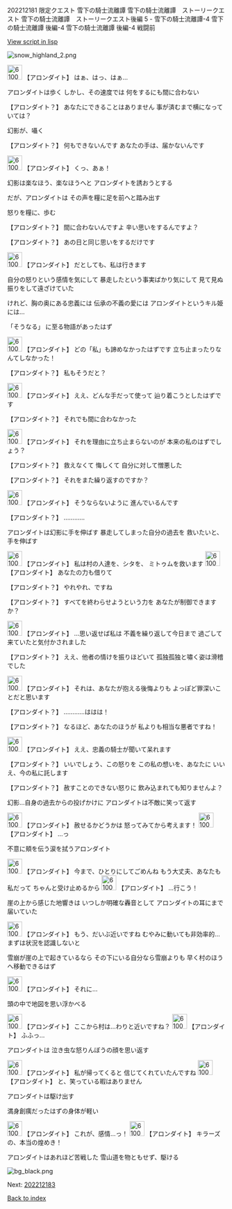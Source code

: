 202212181 限定クエスト 雪下の騎士流離譚 雪下の騎士流離譚　ストーリークエスト 雪下の騎士流離譚　ストーリークエスト後編 5 - 雪下の騎士流離譚-4 雪下の騎士流離譚 後編-4 雪下の騎士流離譚 後編-4 戦闘前

[View script in lisp](../scripts/202212181.txt)

![snow_highland_2.png](../images/backgrounds/snow_highland_2.png)

<img src="../images/units/6100711.png" alt="6100711.png" height="34"/>
【アロンダイト】
はぁ、はっ、はぁ…

アロンダイトは歩く
しかし、その速度では
何をするにも間に合わない

【アロンダイト？】
あなたにできることはありません
事が済むまで横になっていては？

幻影が、囁く

【アロンダイト？】
何もできないんです
あなたの手は、届かないんです

<img src="../images/units/6100711.png" alt="6100711.png" height="34"/>
【アロンダイト】
くっ、あぁ！

幻影は楽なほう、楽なほうへと
アロンダイトを誘おうとする

だが、アロンダイトは
その声を糧に足を前へと踏み出す

怒りを糧に、歩む

【アロンダイト？】
間に合わないんですよ
辛い思いをするんですよ？

【アロンダイト？】
あの日と同じ思いをするだけです

<img src="../images/units/6100711.png" alt="6100711.png" height="34"/>
【アロンダイト】
だとしても、私は行きます

自分の怒りという感情を気にして
暴走したという事実ばかり気にして
見て見ぬ振りをして遠ざけていた

けれど、胸の奥にある忠義には
伝承の不義の愛には
アロンダイトというキル姫には…

「そうなる」
に至る物語があったはず

<img src="../images/units/6100711.png" alt="6100711.png" height="34"/>
【アロンダイト】
どの「私」も諦めなかったはずです
立ち止まったりなんてしなかった！

【アロンダイト？】
私もそうだと？

<img src="../images/units/6100711.png" alt="6100711.png" height="34"/>
【アロンダイト】
ええ、どんな手だって使って
辿り着こうとしたはずです

【アロンダイト？】
それでも間に合わなかった

<img src="../images/units/6100711.png" alt="6100711.png" height="34"/>
【アロンダイト】
それを理由に立ち止まらないのが
本来の私のはずでしょう？

【アロンダイト？】
救えなくて
悔しくて
自分に対して憎悪した

【アロンダイト？】
それをまた繰り返すのですか？

<img src="../images/units/6100711.png" alt="6100711.png" height="34"/>
【アロンダイト】
そうならないように
進んでいるんです

【アロンダイト？】
…………

アロンダイトは幻影に手を伸ばす
暴走してしまった自分の過去を
救いたいと、手を伸ばす

<img src="../images/units/6100711.png" alt="6100711.png" height="34"/>
【アロンダイト】
私は村の人達を、シタを、
ミトゥムを救います

<img src="../images/units/6100711.png" alt="6100711.png" height="34"/>
【アロンダイト】
あなたの力も借りて

【アロンダイト？】
やれやれ、ですね

【アロンダイト？】
すべてを終わらせようという力を
あなたが制御できますか？

<img src="../images/units/6100711.png" alt="6100711.png" height="34"/>
【アロンダイト】
…思い返せば私は
不義を繰り返して今日まで
過ごして来ていたと気付かされました

【アロンダイト？】
ええ、他者の情けを振りほどいて
孤独孤独と嘯く姿は滑稽でした

<img src="../images/units/6100711.png" alt="6100711.png" height="34"/>
【アロンダイト】
それは、あなたが抱える後悔よりも
よっぽど罪深いことだと思います

【アロンダイト？】
…………ははは！

【アロンダイト？】
なるほど、あなたのほうが
私よりも相当な悪者ですね！

<img src="../images/units/6100711.png" alt="6100711.png" height="34"/>
【アロンダイト】
ええ、忠義の騎士が聞いて呆れます

【アロンダイト？】
いいでしょう、この怒りを
この私の想いを、あなたに
いいえ、今の私に託します

【アロンダイト？】
赦すことのできない怒りに
飲み込まれても知りませんよ？

幻影…自身の過去からの投げかけに
アロンダイトは不敵に笑って返す

<img src="../images/units/6100711.png" alt="6100711.png" height="34"/>
【アロンダイト】
赦せるかどうかは
怒ってみてから考えます！

<img src="../images/units/6100711.png" alt="6100711.png" height="34"/>
【アロンダイト】
…っ

不意に頬を伝う涙を拭うアロンダイト

<img src="../images/units/6100711.png" alt="6100711.png" height="34"/>
【アロンダイト】
今まで、ひとりにしてごめんね
もう大丈夫、あなたも私だって
ちゃんと受け止めるから

<img src="../images/units/6100711.png" alt="6100711.png" height="34"/>
【アロンダイト】
…行こう！

崖の上から感じた地響きは
いつしか明確な轟音として
アロンダイトの耳にまで届いていた

<img src="../images/units/6100711.png" alt="6100711.png" height="34"/>
【アロンダイト】
もう、だいぶ近いですね
むやみに動いても非効率的…
まずは状況を認識しないと

雪崩が崖の上で起きているなら
その下にいる自分なら雪崩よりも
早く村のほうへ移動できるはず

<img src="../images/units/6100711.png" alt="6100711.png" height="34"/>
【アロンダイト】
それに…

頭の中で地図を思い浮かべる

<img src="../images/units/6100711.png" alt="6100711.png" height="34"/>
【アロンダイト】
ここから村は…わりと近いですね？

<img src="../images/units/6100711.png" alt="6100711.png" height="34"/>
【アロンダイト】
ふふっ…

アロンダイトは
泣き虫な怒りんぼうの顔を思い返す

<img src="../images/units/6100711.png" alt="6100711.png" height="34"/>
【アロンダイト】
私が帰ってくると
信じてくれていたんですね

<img src="../images/units/6100711.png" alt="6100711.png" height="34"/>
【アロンダイト】
と、笑っている暇はありません

アロンダイトは駆け出す

満身創痍だったはずの身体が軽い

<img src="../images/units/6100711.png" alt="6100711.png" height="34"/>
【アロンダイト】
これが、感情…っ！

<img src="../images/units/6100711.png" alt="6100711.png" height="34"/>
【アロンダイト】
キラーズの、本当の煌めき！

アロンダイトはあれほど苦戦した
雪山道を物ともせず、駆ける

![bg_black.png](../images/backgrounds/bg_black.png)


Next: [202212183](202212183.md)

[Back to index](index.md)
